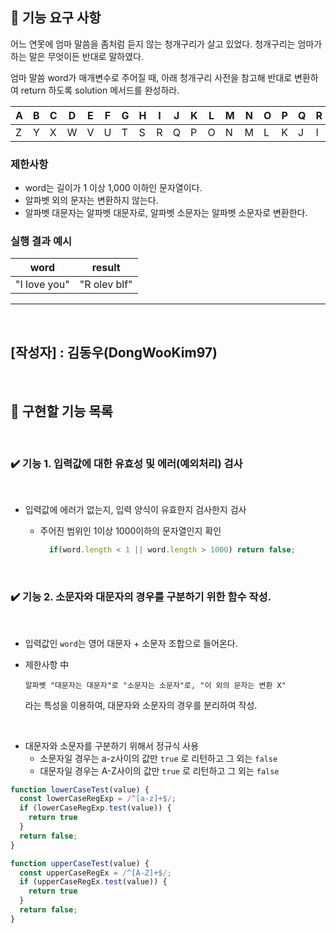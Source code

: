 ## 🚀 기능 요구 사항

어느 연못에 엄마 말씀을 좀처럼 듣지 않는 청개구리가 살고 있었다. 청개구리는 엄마가 하는 말은 무엇이든 반대로 말하였다.

엄마 말씀 word가 매개변수로 주어질 때, 아래 청개구리 사전을 참고해 반대로 변환하여 return 하도록 solution 메서드를 완성하라.

| A | B | C | D | E | F | G | H | I | J | K | L | M | N | O | P | Q | R | S | T | U | V | W | X | Y | Z |
| --- | --- | --- | --- | --- | --- | --- | --- | --- | --- | --- | --- | --- | --- | --- | --- | --- | --- | --- | --- | --- | --- | --- | --- | --- | --- |
| Z | Y | X | W | V | U | T | S | R | Q | P | O | N | M | L | K | J | I | H | G | F | E | D | C | B | A |

### 제한사항

- word는 길이가 1 이상 1,000 이하인 문자열이다.
- 알파벳 외의 문자는 변환하지 않는다.
- 알파벳 대문자는 알파벳 대문자로, 알파벳 소문자는 알파벳 소문자로 변환한다.

### 실행 결과 예시

| word | result |
| --- | --- |
| "I love you" | "R olev blf" |


------------------------------
<br>

## [작성자] : 김동우(DongWooKim97)
</br> 

## 📝 구현할 기능 목록
</br> 

### ✔️ 기능 1. 입력값에 대한 유효성 및 에러(예외처리) 검사
<br>

  - 입력값에 에러가 없는지, 입력 양식이 유효한지 검사한지 검사  

    - 주어진 범위인 1이상 1000이하의 문자열인지 확인

      ```javascript 
        if(word.length < 1 || word.length > 1000) return false;
      ```
  
    
</br>


### ✔️ 기능 2. 소문자와 대문자의 경우를 구분하기 위한 함수 작성.
<br>

  - 입력값인 ```word```는 영어 대문자 + 소문자 조합으로 들어온다.

  - 제한사항 中
    ```
    알파벳 "대문자는 대문자"로 "소문자는 소문자"로, "이 외의 문자는 변환 X"
    ```
    라는 특성을 이용하여, 대문자와 소문자의 경우를 분리하여 작성.

<br>

  - 대문자와 소문자를 구분하기 위해서 정규식 사용
    - 소문자일 경우는 a-z사이의 값만 ```true``` 로 리턴하고 그 외는 ```false```
    - 대문자일 경우는 A-Z사이의 값만 ```true``` 로 리턴하고 그 외는 ```false```
    

```javascript
function lowerCaseTest(value) {
  const lowerCaseRegExp = /^[a-z]+$/;
  if (lowerCaseRegExp.test(value)) {
    return true
  }
  return false;
}

function upperCaseTest(value) {
  const upperCaseRegEx = /^[A-Z]+$/;
  if (upperCaseRegEx.test(value)) {
    return true
  }
  return false;
}
```

  

